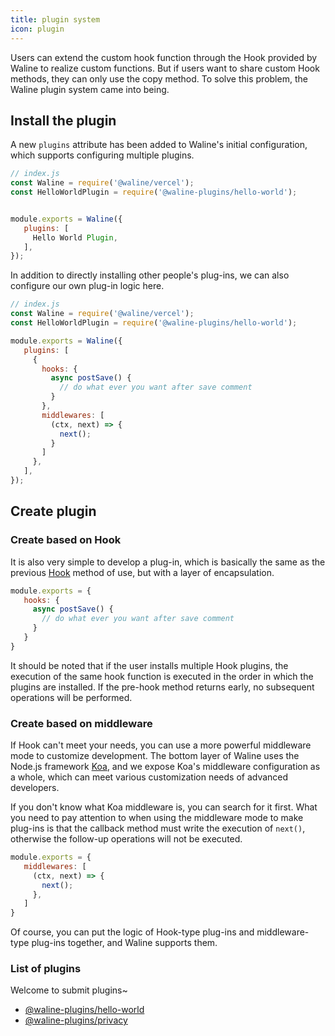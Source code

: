 ```yaml
---
title: plugin system
icon: plugin
---
```


Users can extend the custom hook function through the Hook provided by Waline to realize custom functions. But if users want to share custom Hook methods, they can only use the copy method. To solve this problem, the Waline plugin system came into being.

## Install the plugin

A new `plugins` attribute has been added to Waline's initial configuration, which supports configuring multiple plugins.

```js
// index.js
const Waline = require('@waline/vercel');
const HelloWorldPlugin = require('@waline-plugins/hello-world');


module.exports = Waline({
   plugins: [
     Hello World Plugin,
   ],
});
```

In addition to directly installing other people's plug-ins, we can also configure our own plug-in logic here.


```js
// index.js
const Waline = require('@waline/vercel');
const HelloWorldPlugin = require('@waline-plugins/hello-world');

module.exports = Waline({
   plugins: [
     {
       hooks: {
         async postSave() {
           // do what ever you want after save comment
         }
       },
       middlewares: [
         (ctx, next) => {
           next();
         }
       ]
     },
   ],
});
```

## Create plugin
### Create based on Hook

It is also very simple to develop a plug-in, which is basically the same as the previous [Hook](./config.md#%E8%AF%84%E8%AE%BA-hooks) method of use, but with a layer of encapsulation.

```js
module.exports = {
   hooks: {
     async postSave() {
       // do what ever you want after save comment
     }
   }
}
```

It should be noted that if the user installs multiple Hook plugins, the execution of the same hook function is executed in the order in which the plugins are installed. If the pre-hook method returns early, no subsequent operations will be performed.

### Create based on middleware

If Hook can't meet your needs, you can use a more powerful middleware mode to customize development. The bottom layer of Waline uses the Node.js framework [Koa](https://koajs.com), and we expose Koa's middleware configuration as a whole, which can meet various customization needs of advanced developers.

If you don't know what Koa middleware is, you can search for it first. What you need to pay attention to when using the middleware mode to make plug-ins is that the callback method must write the execution of `next()`, otherwise the follow-up operations will not be executed.

```js
module.exports = {
   middlewares: [
     (ctx, next) => {
       next();
     },
   ]
}
```

Of course, you can put the logic of Hook-type plug-ins and middleware-type plug-ins together, and Waline supports them.

### List of plugins

Welcome to submit plugins~

- [@waline-plugins/hello-world](https://github.com/walinejs/plugins/tree/master/packages/hello-world)
- [@waline-plugins/privacy](https://github.com/walinejs/plugins/tree/master/packages/privacy)